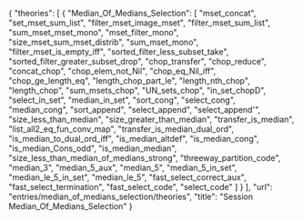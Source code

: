 {
    "theories": [
        {
            "Median_Of_Medians_Selection": [
                "mset_concat",
                "set_mset_sum_list",
                "filter_mset_image_mset",
                "filter_mset_sum_list",
                "sum_mset_mset_mono",
                "mset_filter_mono",
                "size_mset_sum_mset_distrib",
                "sum_mset_mono",
                "filter_mset_is_empty_iff",
                "sorted_filter_less_subset_take",
                "sorted_filter_greater_subset_drop",
                "chop_transfer",
                "chop_reduce",
                "concat_chop",
                "chop_elem_not_Nil",
                "chop_eq_Nil_iff",
                "chop_ge_length_eq",
                "length_chop_part_le",
                "length_nth_chop",
                "length_chop",
                "sum_msets_chop",
                "UN_sets_chop",
                "in_set_chopD",
                "select_in_set",
                "median_in_set",
                "sort_cong",
                "select_cong",
                "median_cong",
                "sort_append",
                "select_append",
                "select_append'",
                "size_less_than_median",
                "size_greater_than_median",
                "transfer_is_median",
                "list_all2_eq_fun_conv_map",
                "transfer_is_median_dual_ord",
                "is_median_to_dual_ord_iff",
                "is_median_altdef",
                "is_median_cong",
                "is_median_Cons_odd",
                "is_median_median",
                "size_less_than_median_of_medians_strong",
                "threeway_partition_code",
                "median_3",
                "median_5_aux",
                "median_5",
                "median_5_in_set",
                "median_le_5_in_set",
                "median_le_5",
                "fast_select_correct_aux",
                "fast_select_termination",
                "fast_select_code",
                "select_code"
            ]
        }
    ],
    "url": "entries/median_of_medians_selection/theories",
    "title": "Session Median_Of_Medians_Selection"
}